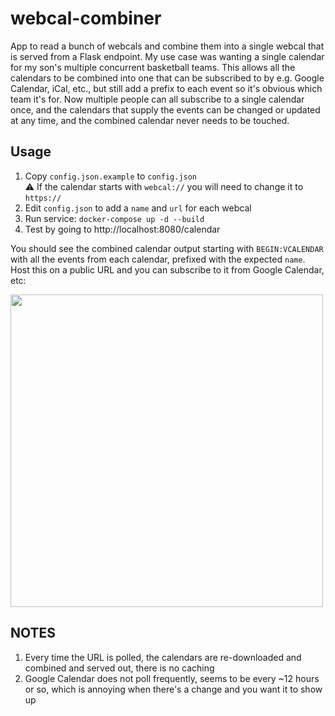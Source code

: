 # webcal-combiner

App to read a bunch of webcals and combine them into a single webcal that is served from a Flask endpoint. My use case was wanting a single calendar for my son's multiple concurrent basketball teams. This allows all the calendars to be combined into one that can be subscribed to by e.g. Google Calendar, iCal, etc., but still add a prefix to each event so it's obvious which team it's for. Now multiple people can all subscribe to a single calendar once, and the calendars that supply the events can be changed or updated at any time, and the combined calendar never needs to be touched.

## Usage

1. Copy `config.json.example` to `config.json`  
:warning: If the calendar starts with `webcal://` you will need to change it to `https://`
1. Edit `config.json` to add a `name` and `url` for each webcal
1. Run service: `docker-compose up -d --build`
1. Test by going to http://localhost:8080/calendar

You should see the combined calendar output starting with `BEGIN:VCALENDAR` with all the events from each calendar, prefixed with the expected `name`. Host this on a public URL and you can subscribe to it from Google Calendar, etc:

<img src="https://user-images.githubusercontent.com/1694586/233532371-a316e691-634b-4850-9a91-3b6f14b03ef6.png" width="500">

## NOTES

1. Every time the URL is polled, the calendars are re-downloaded and combined and served out, there is no caching
1. Google Calendar does not poll frequently, seems to be every ~12 hours or so, which is annoying when there's a change and you want it to show up
